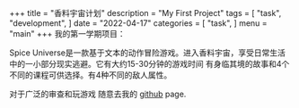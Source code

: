 +++
title = "香料宇宙计划"
description = "My First Project"
tags = [
     "task",
     "development",
]
date = "2022-04-17"
categories = [
    "task",
]
menu = "main"
+++
我的第一学期项目：

Spice Universe是一款基于文本的动作冒险游戏。进入香料宇宙，享受日常生活中的一小部分现实逃避。它有大约15-30分钟的游戏时间 有身临其境的故事和4个不同的课程可供选择。有4种不同的敌人属性。

对于广泛的审查和玩游戏 随意去我的 <a href="https://github.com/malikgaurav626/Project-SpiceUniverse" class="lnk2"> github</a> page.
